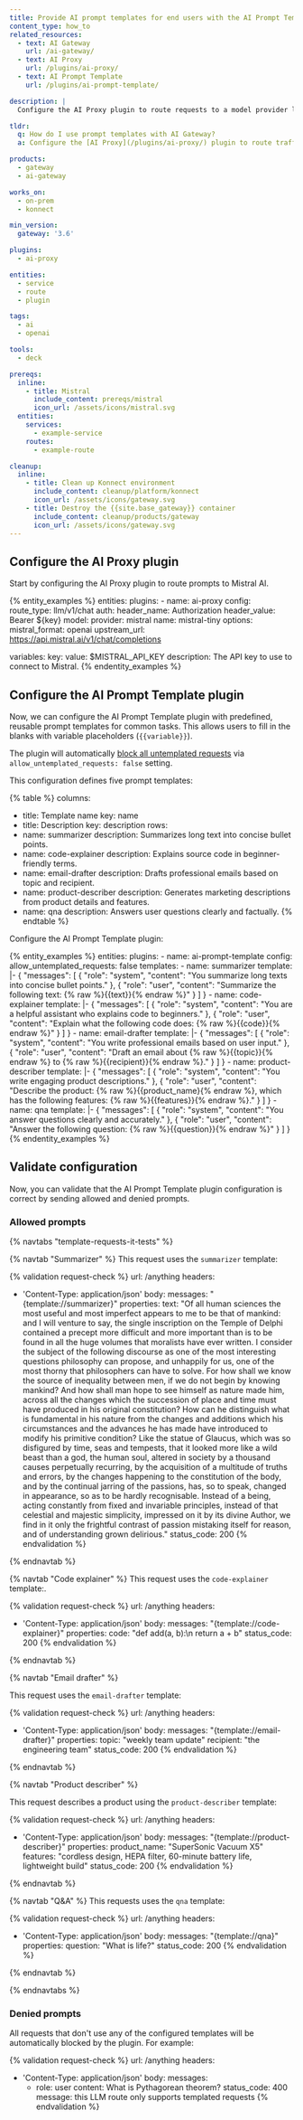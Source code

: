 ```yaml
---
title: Provide AI prompt templates for end users with the AI Prompt Template plugin and Mistral
content_type: how_to
related_resources:
  - text: AI Gateway
    url: /ai-gateway/
  - text: AI Proxy
    url: /plugins/ai-proxy/
  - text: AI Prompt Template
    url: /plugins/ai-prompt-template/

description: |
  Configure the AI Proxy plugin to route requests to a model provider like Mistral, then define reusable templates with the AI Prompt Template plugin to enforce consistent prompt formatting for tasks like summarization, code explanation, and Q&A.

tldr:
  q: How do I use prompt templates with AI Gateway?
  a: Configure the [AI Proxy](/plugins/ai-proxy/) plugin to route traffic, then use the [AI Prompt Template](/plugins/ai-prompt-template/) plugin to define and enforce reusable prompt formats.

products:
  - gateway
  - ai-gateway

works_on:
  - on-prem
  - konnect

min_version:
  gateway: '3.6'

plugins:
  - ai-proxy

entities:
  - service
  - route
  - plugin

tags:
  - ai
  - openai

tools:
  - deck

prereqs:
  inline:
    - title: Mistral
      include_content: prereqs/mistral
      icon_url: /assets/icons/mistral.svg
  entities:
    services:
      - example-service
    routes:
      - example-route

cleanup:
  inline:
    - title: Clean up Konnect environment
      include_content: cleanup/platform/konnect
      icon_url: /assets/icons/gateway.svg
    - title: Destroy the {{site.base_gateway}} container
      include_content: cleanup/products/gateway
      icon_url: /assets/icons/gateway.svg
---
```


## Configure the AI Proxy plugin

Start by configuring the AI Proxy plugin to route prompts to Mistral AI.

{% entity_examples %}
entities:
  plugins:
    - name: ai-proxy
      config:
        route_type: llm/v1/chat
        auth:
          header_name: Authorization
          header_value: Bearer ${key}
        model:
          provider: mistral
          name: mistral-tiny
          options:
            mistral_format: openai
            upstream_url: https://api.mistral.ai/v1/chat/completions

variables:
  key:
    value: $MISTRAL_API_KEY
    description: The API key to use to connect to Mistral.
{% endentity_examples %}


## Configure the AI Prompt Template plugin

Now, we can configure the AI Prompt Template plugin with predefined, reusable prompt templates for common tasks. This allows users to fill in the blanks with variable placeholders (`{{variable}}`).

The plugin will automatically [block all untemplated requests](/how-to/use-ai-prompt-template-plugin/#denied-prompts) via `allow_untemplated_requests: false` setting.

This configuration defines five prompt templates:

<!-- vale off -->
{% table %}
columns:
  - title: Template name
    key: name
  - title: Description
    key: description
rows:
  - name: summarizer
    description: Summarizes long text into concise bullet points.
  - name: code-explainer
    description: Explains source code in beginner-friendly terms.
  - name: email-drafter
    description: Drafts professional emails based on topic and recipient.
  - name: product-describer
    description: Generates marketing descriptions from product details and features.
  - name: qna
    description: Answers user questions clearly and factually.
{% endtable %}
<!-- vale on -->

Configure the AI Prompt Template plugin:

{% entity_examples %}
entities:
  plugins:
    - name: ai-prompt-template
      config:
        allow_untemplated_requests: false
        templates:
          - name: summarizer
            template: |-
              {
                  "messages": [
                    {
                      "role": "system",
                      "content": "You summarize long texts into concise bullet points."
                    },
                    {
                      "role": "user",
                      "content": "Summarize the following text: {% raw %}{{text}}{% endraw %}"
                    }
                  ]
              }
          - name: code-explainer
            template: |-
              {
                  "messages": [
                    {
                      "role": "system",
                      "content": "You are a helpful assistant who explains code to beginners."
                    },
                    {
                      "role": "user",
                      "content": "Explain what the following code does: {% raw %}{{code}}{% endraw %}"
                    }
                  ]
              }
          - name: email-drafter
            template: |-
              {
                  "messages": [
                    {
                      "role": "system",
                      "content": "You write professional emails based on user input."
                    },
                    {
                      "role": "user",
                      "content": "Draft an email about {% raw %}{{topic}}{% endraw %} to {% raw %}{{recipient}}{% endraw %}."
                    }
                  ]
              }
          - name: product-describer
            template: |-
              {
                  "messages": [
                    {
                      "role": "system",
                      "content": "You write engaging product descriptions."
                    },
                    {
                      "role": "user",
                      "content": "Describe the product: {% raw %}{{product_name}{% endraw %}, which has the following features: {% raw %}{{features}}{% endraw %}."
                    }
                  ]
              }
          - name: qna
            template: |-
              {
                  "messages": [
                    {
                      "role": "system",
                      "content": "You answer questions clearly and accurately."
                    },
                    {
                      "role": "user",
                      "content": "Answer the following question: {% raw %}{{question}}{% endraw %}"
                    }
                  ]
              }
{% endentity_examples %}


## Validate configuration

Now, you can validate that the AI Prompt Template plugin configuration is correct by sending allowed and denied prompts.
### Allowed prompts

{% navtabs "template-requests-it-tests" %}

{% navtab "Summarizer" %}
This request uses the `summarizer` template:

<!-- vale off -->
{% validation request-check %}
url: /anything
headers:
  - 'Content-Type: application/json'
body:
  messages: "{template://summarizer}"
  properties:
    text: "Of all human sciences the most useful and most imperfect appears to me to be that of mankind: and I will venture to say, the single inscription on the Temple of Delphi contained a precept more difficult and more important than is to be found in all the huge volumes that moralists have ever written. I consider the subject of the following discourse as one of the most interesting questions philosophy can propose, and unhappily for us, one of the most thorny that philosophers can have to solve. For how shall we know the source of inequality between men, if we do not begin by knowing mankind? And how shall man hope to see himself as nature made him, across all the changes which the succession of place and time must have produced in his original constitution? How can he distinguish what is fundamental in his nature from the changes and additions which his circumstances and the advances he has made have introduced to modify his primitive condition? Like the statue of Glaucus, which was so disfigured by time, seas and tempests, that it looked more like a wild beast than a god, the human soul, altered in society by a thousand causes perpetually recurring, by the acquisition of a multitude of truths and errors, by the changes happening to the constitution of the body, and by the continual jarring of the passions, has, so to speak, changed in appearance, so as to be hardly recognisable. Instead of a being, acting constantly from fixed and invariable principles, instead of that celestial and majestic simplicity, impressed on it by its divine Author, we find in it only the frightful contrast of passion mistaking itself for reason, and of understanding grown delirious."
status_code: 200
{% endvalidation %}
<!-- vale on -->

{% endnavtab %}

{% navtab "Code explainer" %}
This request uses the `code-explainer` template:.

<!-- vale off -->
{% validation request-check %}
url: /anything
headers:
  - 'Content-Type: application/json'
body:
  messages: "{template://code-explainer}"
  properties:
    code: "def add(a, b):\n    return a + b"
status_code: 200
{% endvalidation %}
<!-- vale on -->
{% endnavtab %}

{% navtab "Email drafter" %}

This request uses the `email-drafter` template:

<!-- vale off -->
{% validation request-check %}
url: /anything
headers:
  - 'Content-Type: application/json'
body:
  messages: "{template://email-drafter}"
  properties:
    topic: "weekly team update"
    recipient: "the engineering team"
status_code: 200
{% endvalidation %}
<!-- vale on -->
{% endnavtab %}

{% navtab "Product describer" %}

This request describes a product using the `product-describer` template:

<!-- vale off -->
{% validation request-check %}
url: /anything
headers:
  - 'Content-Type: application/json'
body:
  messages: "{template://product-describer}"
  properties:
    product_name: "SuperSonic Vacuum X5"
    features: "cordless design, HEPA filter, 60-minute battery life, lightweight build"
status_code: 200
{% endvalidation %}
<!-- vale on -->
{% endnavtab %}

{% navtab "Q&A" %}
This requests uses the `qna` template:

<!-- vale off -->
{% validation request-check %}
url: /anything
headers:
  - 'Content-Type: application/json'
body:
  messages: "{template://qna}"
  properties:
    question: "What is life?"
status_code: 200
{% endvalidation %}
<!-- vale on -->
{% endnavtab %}

{% endnavtabs %}

### Denied prompts

All requests that don't use any of the configured templates will be automatically blocked by the plugin. For example:

<!-- vale off -->
{% validation request-check %}
url: /anything
headers:
  - 'Content-Type: application/json'
body:
  messages:
    - role: user
      content: What is Pythagorean theorem?
status_code: 400
message: this LLM route only supports templated requests
{% endvalidation %}
<!-- vale on -->